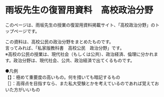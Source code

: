 # 雨坂先生の復習用資料　高校政治分野

このページは、雨坂先生の授業の復習用資料掲載サイト、「高校政治分野」のトップページです。

この資料は、高校公民の政治分野をまとめたものです。  
言ってみれば、「私家版教科書　高校公民　政治分野」です。  
※高校の公民の授業は、現代社会（もしくは公共）、政治経済、倫理に分かれます。政治分野は、現代社会、公共、政治経済で出てくるものです。




●凡例  
【】：極めて重要度の高いもの。何を措いても暗記するもの  
［］：高得点を目指すなら、また私大受験とかを考えているのであれば覚えておいた方がいいもの